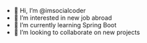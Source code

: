 - 👋 Hi, I’m @imsocialcoder
- 👀 I’m interested in new job abroad
- 🌱 I’m currently learning Spring Boot
- 💞️ I’m looking to collaborate on new projects


<!---
imsocialcoder/imsocialcoder is a ✨ special ✨ repository because its `README.md` (this file) appears on your GitHub profile.
You can click the Preview link to take a look at your changes.
--->
